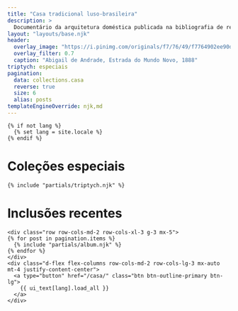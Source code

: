 ```yaml
---
title: "Casa tradicional luso-brasileira"
description: >
  Documentário da arquitetura doméstica publicada na bibliografia de referência
layout: "layouts/base.njk"
header:
  overlay_image: "https://i.pinimg.com/originals/f7/76/49/f7764902ee90d4fc48b6f795307bc366.jpg"
  overlay_filter: 0.7
  caption: "Abigail de Andrade, Estrada do Mundo Novo, 1888"
triptych: especiais
pagination:
  data: collections.casa
  reverse: true
  size: 6
  alias: posts
templateEngineOverride: njk,md
---
```


```{=html}
{% if not lang %}
  {% set lang = site.locale %}
{% endif %}
````

# Coleções especiais #

```{=html}
{% include "partials/triptych.njk" %}
````

# Inclusões recentes #

```{=html}
<div class="row row-cols-md-2 row-cols-xl-3 g-3 mx-5">
{% for post in pagination.items %}
  {% include "partials/album.njk" %}
{% endfor %}
</div>
<div class="d-flex flex-columns row-cols-md-2 row-cols-lg-3 mx-auto mt-4 justify-content-center">
  <a type="button" href="/casa/" class="btn btn-outline-primary btn-lg">
    {{ ui_text[lang].load_all }}
  </a>
</div>
````
